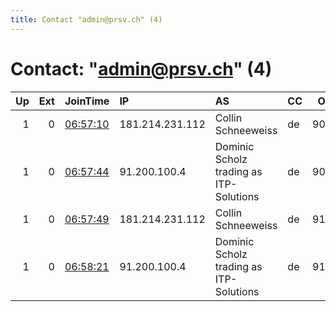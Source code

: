 ```yaml
---
title: Contact "admin@prsv.ch" (4)
---
```


# Contact: "admin@prsv.ch" (4)

|   Up |   Ext | JoinTime                                                                                              | IP              | AS                                      | CC   |   ORp |   Dirp | OS    | Version   | Nickname   |   eFamMembers |
|-----:|------:|:------------------------------------------------------------------------------------------------------|:----------------|:----------------------------------------|:-----|------:|-------:|:------|:----------|:-----------|--------------:|
|    1 |     0 | [06:57:10](https://nusenu.github.io/OrNetStats/w/relay/8FBBFEF9CE71FBC93AB35BC191A8B20837ECE9AA.html) | 181.214.231.112 | Collin Schneeweiss                      | de   |  9000 |      0 | Linux | 0.4.7.9   | prsv       |            58 |
|    1 |     0 | [06:57:44](https://nusenu.github.io/OrNetStats/w/relay/F87628369600B635AD7F9A26DDC3A382CA86A189.html) | 91.200.100.4    | Dominic Scholz trading as ITP-Solutions | de   |  9000 |      0 | Linux | 0.4.7.9   | prsv       |            58 |
|    1 |     0 | [06:57:49](https://nusenu.github.io/OrNetStats/w/relay/A30F7286E8C9536A3DA71E5A5E75BE554005A840.html) | 181.214.231.112 | Collin Schneeweiss                      | de   |  9100 |      0 | Linux | 0.4.7.9   | prsv       |            58 |
|    1 |     0 | [06:58:21](https://nusenu.github.io/OrNetStats/w/relay/C278811E1800FED18253DA652CF9AFFA488446E5.html) | 91.200.100.4    | Dominic Scholz trading as ITP-Solutions | de   |  9100 |      0 | Linux | 0.4.7.9   | prsv       |            58 |
